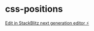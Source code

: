 # css-positions

[Edit in StackBlitz next generation editor ⚡️](https://stackblitz.com/~/github.com/Sweathadharan/css-positions)
